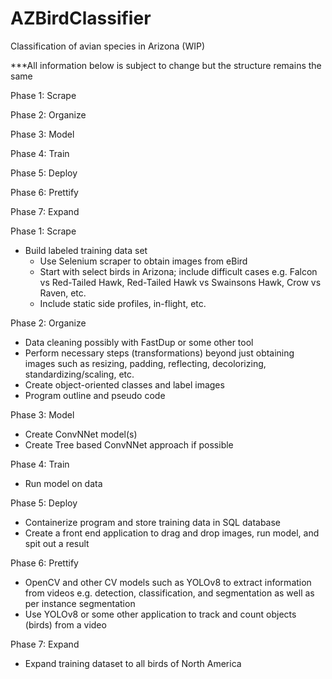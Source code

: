# AZBirdClassifier
Classification of avian species in Arizona (WIP)


***All information below is subject to change but the structure remains the same

Phase 1: Scrape

Phase 2: Organize

Phase 3: Model

Phase 4: Train

Phase 5: Deploy

Phase 6: Prettify

Phase 7: Expand


Phase 1: Scrape
- Build labeled training data set
	- Use Selenium scraper to obtain images from eBird
	- Start with select birds in Arizona; include difficult cases e.g. Falcon vs Red-Tailed Hawk, 
	Red-Tailed Hawk vs Swainsons Hawk, Crow vs Raven, etc.
	- Include static side profiles, in-flight, etc.

Phase 2: Organize
- Data cleaning possibly with FastDup or some other tool
- Perform necessary steps (transformations) beyond just obtaining images such as resizing, padding, reflecting, decolorizing, 
standardizing/scaling, etc.
- Create object-oriented classes and label images
- Program outline and pseudo code

Phase 3: Model
- Create ConvNNet model(s)
- Create Tree based ConvNNet approach if possible

Phase 4: Train
- Run model on data

Phase 5: Deploy
- Containerize program and store training data in SQL database
- Create a front end application to drag and drop images, run model, and spit out a result

Phase 6: Prettify
- OpenCV and other CV models such as YOLOv8 to extract information from videos e.g. detection, classification, and segmentation 
as well as per instance segmentation
- Use YOLOv8 or some other application to track and count objects (birds) from a video

Phase 7: Expand
- Expand training dataset to all birds of North America
